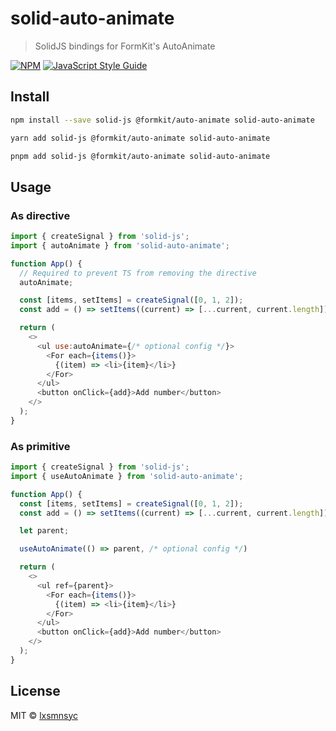 # solid-auto-animate

> SolidJS bindings for FormKit's AutoAnimate

[![NPM](https://img.shields.io/npm/v/solid-auto-animate.svg)](https://www.npmjs.com/package/solid-auto-animate) [![JavaScript Style Guide](https://badgen.net/badge/code%20style/airbnb/ff5a5f?icon=airbnb)](https://github.com/airbnb/javascript)

## Install

```bash
npm install --save solid-js @formkit/auto-animate solid-auto-animate
```

```bash
yarn add solid-js @formkit/auto-animate solid-auto-animate
```

```bash
pnpm add solid-js @formkit/auto-animate solid-auto-animate
```

## Usage

### As directive

```js
import { createSignal } from 'solid-js';
import { autoAnimate } from 'solid-auto-animate';

function App() {
  // Required to prevent TS from removing the directive
  autoAnimate;

  const [items, setItems] = createSignal([0, 1, 2]);
  const add = () => setItems((current) => [...current, current.length]);

  return (
    <>
      <ul use:autoAnimate={/* optional config */}>
        <For each={items()}>
          {(item) => <li>{item}</li>}
        </For>
      </ul>
      <button onClick={add}>Add number</button>
    </>
  );
}
```

### As primitive

```js
import { createSignal } from 'solid-js';
import { useAutoAnimate } from 'solid-auto-animate';

function App() {
  const [items, setItems] = createSignal([0, 1, 2]);
  const add = () => setItems((current) => [...current, current.length])

  let parent;

  useAutoAnimate(() => parent, /* optional config */)

  return (
    <>
      <ul ref={parent}>
        <For each={items()}>
          {(item) => <li>{item}</li>}
        </For>
      </ul>
      <button onClick={add}>Add number</button>
    </>
  );
}
```

## License

MIT © [lxsmnsyc](https://github.com/lxsmnsyc)

